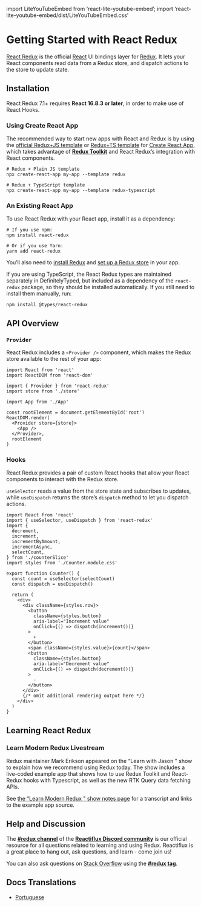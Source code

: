 import LiteYouTubeEmbed from ‘react-lite-youtube-embed’; import ‘react-lite-youtube-embed/dist/LiteYouTubeEmbed.css’

# Getting Started with React Redux

[React Redux](https://github.com/reduxjs/react-redux) is the official [React](https://reactjs.org/) UI bindings layer for [Redux](https://redux.js.org/). It lets your React components read data from a Redux store, and dispatch actions to the store to update state.

## Installation

React Redux 7.1+ requires **React 16.8.3 or later**, in order to make use of React Hooks.

### Using Create React App

The recommended way to start new apps with React and Redux is by using the [official Redux+JS template](https://github.com/reduxjs/cra-template-redux) or [Redux+TS template](https://github.com/reduxjs/cra-template-redux-typescript) for [Create React App](https://github.com/facebook/create-react-app), which takes advantage of **[Redux Toolkit](https://redux-toolkit.js.org/)** and React Redux’s integration with React components.

    # Redux + Plain JS template
    npx create-react-app my-app --template redux

    # Redux + TypeScript template
    npx create-react-app my-app --template redux-typescript

### An Existing React App

To use React Redux with your React app, install it as a dependency:

    # If you use npm:
    npm install react-redux

    # Or if you use Yarn:
    yarn add react-redux

You’ll also need to [install Redux](https://redux.js.org/introduction/installation) and [set up a Redux store](https://redux.js.org/recipes/configuring-your-store/) in your app.

If you are using TypeScript, the React Redux types are maintained separately in DefinitelyTyped, but included as a dependency of the `react-redux` package, so they should be installed automatically. If you still need to install them manually, run:

    npm install @types/react-redux

## API Overview

### `Provider`

React Redux includes a `<Provider />` component, which makes the Redux store available to the rest of your app:

    import React from 'react'
    import ReactDOM from 'react-dom'

    import { Provider } from 'react-redux'
    import store from './store'

    import App from './App'

    const rootElement = document.getElementById('root')
    ReactDOM.render(
      <Provider store={store}>
        <App />
      </Provider>,
      rootElement
    )

### Hooks

React Redux provides a pair of custom React hooks that allow your React components to interact with the Redux store.

`useSelector` reads a value from the store state and subscribes to updates, while `useDispatch` returns the store’s `dispatch` method to let you dispatch actions.

    import React from 'react'
    import { useSelector, useDispatch } from 'react-redux'
    import {
      decrement,
      increment,
      incrementByAmount,
      incrementAsync,
      selectCount,
    } from './counterSlice'
    import styles from './Counter.module.css'

    export function Counter() {
      const count = useSelector(selectCount)
      const dispatch = useDispatch()

      return (
        <div>
          <div className={styles.row}>
            <button
              className={styles.button}
              aria-label="Increment value"
              onClick={() => dispatch(increment())}
            >
              +
            </button>
            <span className={styles.value}>{count}</span>
            <button
              className={styles.button}
              aria-label="Decrement value"
              onClick={() => dispatch(decrement())}
            >
              -
            </button>
          </div>
          {/* omit additional rendering output here */}
        </div>
      )
    }

## Learning React Redux

### Learn Modern Redux Livestream

Redux maintainer Mark Erikson appeared on the “Learn with Jason " show to explain how we recommend using Redux today. The show includes a live-coded example app that shows how to use Redux Toolkit and React-Redux hooks with Typescript, as well as the new RTK Query data fetching APIs.

See [the “Learn Modern Redux " show notes page](https://www.learnwithjason.dev/let-s-learn-modern-redux) for a transcript and links to the example app source.

## Help and Discussion

The **[\#redux channel](https://discord.gg/0ZcbPKXt5bZ6au5t)** of the **[Reactiflux Discord community](http://www.reactiflux.com)** is our official resource for all questions related to learning and using Redux. Reactiflux is a great place to hang out, ask questions, and learn - come join us!

You can also ask questions on [Stack Overflow](https://stackoverflow.com) using the **[\#redux tag](https://stackoverflow.com/questions/tagged/redux)**.

## Docs Translations

- [Portuguese](https://fernandobelotto.github.io/react-redux)
